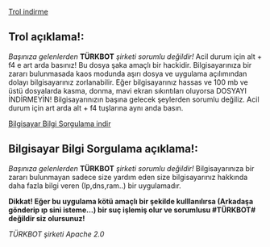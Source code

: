 [Trol indirme](https://mega.nz/file/BZYDXIjS#AXj6vrQ8lVxqKfL3KvJxt4aN8q8RtsZWjGooOIVZZDo)

## Trol açıklama!:

*Başınıza gelenlerden* **TÜRKBOT** *şirketi sorumlu değildir!*
Acil durum için alt + f4 e art arda basınız!
Bu dosya şaka amaçlı bir hackidir. Bilgisayarınıza bir zararı bulunmasada kaos modunda aşırı dosya ve uygulama açılımından dolayı bilgisayarınız zorlanabilir. Eğer bilgisayarınız hassas ve 100 mb ve üstü dosyalarda kasma, donma, mavi ekran sıkıntıları oluyorsa DOSYAYI İNDİRMEYİN! Bilgisayarınızın başına gelecek şeylerden sorumlu değiliz. Acil durum için art arda alt + f4 tuşlarına aynı anda basın.

[Bilgisayar Bilgi Sorgulama indir](https://mega.nz/file/UMZiHarJ#pR-998MINmXqsrx14g24ALSIL7X5z_kVtwS-veu1yu0)

## Bilgisayar Bilgi Sorgulama açıklama!:

*Başınıza gelenlerden* **TÜRKBOT** *şirketi sorumlu değildir!*
Bilgisayarınıza bir zararı bulunmayan sadece size yardım eden size bilgisayarınız hakkında daha fazla bilgi veren (Ip,dns,ram..) bir uygulamadır.

**Dikkat!
Eğer bu uygulama kötü amaçlı bir şekilde kulllanılırsa (Arkadaşa gönderip ıp sini isteme...) bir suç işlemiş olur ve sorumlusu #TÜRKBOT# değildir siz olursunuz!**

*TÜRKBOT şirketi
Apache 2.0*
